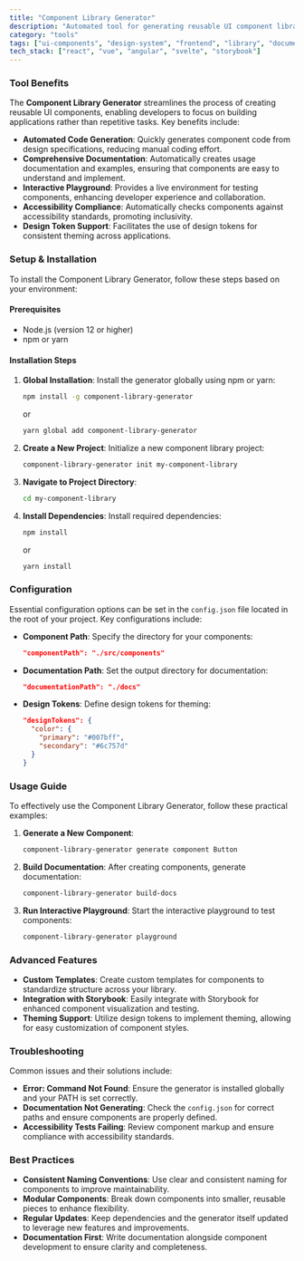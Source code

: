 ```yaml
---
title: "Component Library Generator"
description: "Automated tool for generating reusable UI component libraries with comprehensive documentation and accessibility features."
category: "tools"
tags: ["ui-components", "design-system", "frontend", "library", "documentation", "reusability"]
tech_stack: ["react", "vue", "angular", "svelte", "storybook"]
---
```


### Tool Benefits
The **Component Library Generator** streamlines the process of creating reusable UI components, enabling developers to focus on building applications rather than repetitive tasks. Key benefits include:
- **Automated Code Generation**: Quickly generates component code from design specifications, reducing manual coding effort.
- **Comprehensive Documentation**: Automatically creates usage documentation and examples, ensuring that components are easy to understand and implement.
- **Interactive Playground**: Provides a live environment for testing components, enhancing developer experience and collaboration.
- **Accessibility Compliance**: Automatically checks components against accessibility standards, promoting inclusivity.
- **Design Token Support**: Facilitates the use of design tokens for consistent theming across applications.

### Setup & Installation
To install the Component Library Generator, follow these steps based on your environment:

#### Prerequisites
- Node.js (version 12 or higher)
- npm or yarn

#### Installation Steps
1. **Global Installation**: Install the generator globally using npm or yarn:
   ```bash
   npm install -g component-library-generator
   ```
   or
   ```bash
   yarn global add component-library-generator
   ```

2. **Create a New Project**: Initialize a new component library project:
   ```bash
   component-library-generator init my-component-library
   ```

3. **Navigate to Project Directory**:
   ```bash
   cd my-component-library
   ```

4. **Install Dependencies**: Install required dependencies:
   ```bash
   npm install
   ```
   or
   ```bash
   yarn install
   ```

### Configuration
Essential configuration options can be set in the `config.json` file located in the root of your project. Key configurations include:

- **Component Path**: Specify the directory for your components:
  ```json
  "componentPath": "./src/components"
  ```
- **Documentation Path**: Set the output directory for documentation:
  ```json
  "documentationPath": "./docs"
  ```
- **Design Tokens**: Define design tokens for theming:
  ```json
  "designTokens": {
    "color": {
      "primary": "#007bff",
      "secondary": "#6c757d"
    }
  }
  ```

### Usage Guide
To effectively use the Component Library Generator, follow these practical examples:

1. **Generate a New Component**:
   ```bash
   component-library-generator generate component Button
   ```

2. **Build Documentation**: After creating components, generate documentation:
   ```bash
   component-library-generator build-docs
   ```

3. **Run Interactive Playground**: Start the interactive playground to test components:
   ```bash
   component-library-generator playground
   ```

### Advanced Features
- **Custom Templates**: Create custom templates for components to standardize structure across your library.
- **Integration with Storybook**: Easily integrate with Storybook for enhanced component visualization and testing.
- **Theming Support**: Utilize design tokens to implement theming, allowing for easy customization of component styles.

### Troubleshooting
Common issues and their solutions include:

- **Error: Command Not Found**: Ensure the generator is installed globally and your PATH is set correctly.
- **Documentation Not Generating**: Check the `config.json` for correct paths and ensure components are properly defined.
- **Accessibility Tests Failing**: Review component markup and ensure compliance with accessibility standards.

### Best Practices
- **Consistent Naming Conventions**: Use clear and consistent naming for components to improve maintainability.
- **Modular Components**: Break down components into smaller, reusable pieces to enhance flexibility.
- **Regular Updates**: Keep dependencies and the generator itself updated to leverage new features and improvements.
- **Documentation First**: Write documentation alongside component development to ensure clarity and completeness.